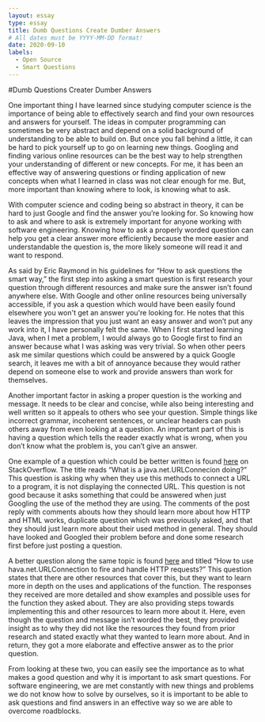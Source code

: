 ```yaml
---
layout: essay
type: essay
title: Dumb Questions Create Dumber Answers
# All dates must be YYYY-MM-DD format!
date: 2020-09-10
labels:
  - Open Source 
  - Smart Questions
---
```


#Dumb Questions Creater Dumber Answers

One important thing I have learned since studying computer science is the importance of being able to effectively search and find your own resources and answers for yourself. The ideas in computer programming can sometimes be very abstract and depend on a solid background of understanding to be able to build on.  But once you fall behind a little, it can be hard to pick yourself up to go on learning new things. Googling and finding various online resources can be the best way to help strengthen your understanding of different or new concepts. For me, it has been an effective way of answering questions or finding application of new concepts when what I learned in class was not clear enough for me. But, more important than knowing where to look, is knowing what to ask. 

With computer science and coding being so abstract in theory, it can be hard to just Google and find the answer you’re looking for. So knowing how to ask and where to ask is extremely important for anyone working with software engineering. Knowing how to ask a properly worded question can help you get a clear answer more efficiently because the more easier and understandable the question is, the more likely someone will read it and want to respond. 

As said by Eric Raymond in his guidelines for “How to ask questions the smart way,” the first step into asking a smart question is first research your question through different resources and make sure the answer isn’t found anywhere else. With Google and other online resources being universally accessible, if you ask a question which would have been easily found elsewhere you won't get an answer you're looking for. He notes that this leaves the impression that you just want an easy answer and won’t put any work into it, I have personally felt the same. When I first started learning Java, when I met a problem, I would always go to Google first to find an answer because what I was asking was very trivial. So when other peers ask me similar questions which could be answered by a quick Google search, it leaves me with a bit of annoyance because they would rather depend on someone else to work and provide answers than work for themselves. 

Another important factor in asking a proper question is the working and message. It needs to be clear and concise, while also being interesting and well written so it appeals to others who see your question. Simple things like incorrect grammar, incoherent sentences, or unclear headers can push others away from even looking at a question. An important part of this is having a question which tells the reader exactly what is wrong, when you don’t know what the problem is, you can’t give an answer. 

One example of a question which could be better written is found [here](https://stackoverflow.com/questions/24619458/what-is-a-java-net-urlconnection-doing) on StackOverflow. The title reads “What is a java.net.URLConnecion doing?”   This question is asking why when they use this methods to connect a URL to a program, it is not displaying the connected URL. This question is not good because it asks something that could be answered when just Googling the use of the method they are using. The comments of the post reply with comments abouts how they should learn more about how HTTP and HTML works, duplicate question which was previously asked, and that they should just learn more about their used method in general. They should have looked and Googled their problem before and done some research first before just posting a question. 

A better question along the same topic is found [here](https://stackoverflow.com/questions/2793150/how-to-use-java-net-urlconnection-to-fire-and-handle-http-requests) and titled “How to use hava.net.URLConnection to fire and handle HTTP requests?” This question states that there are other resources that cover this, but they want to learn more in depth on the uses and applications of the function. The responses they received are more detailed and show examples and possible uses for the function they asked about. They are also providing steps towards implementing this and other resources to learn more about it. Here, even though the question and message isn’t worded the best, they provided insight as to why they did not like the resources they found from prior research and stated exactly what they wanted to learn more about. And in return, they got a more elaborate and effective answer as to the prior question. 
	
From looking at these two, you can easily see the importance as to what makes a good question and why it is important to ask smart questions. For software engineering, we are met constantly with new things and problems we do not know how to solve by ourselves, so it is important to be able to ask questions and find answers in an effective way so we are able to overcome roadblocks. 


